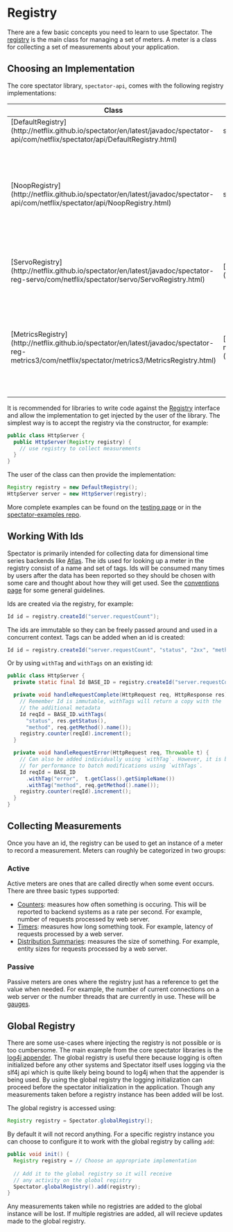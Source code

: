 # Registry

There are a few basic concepts you need to learn to use Spectator.
The [registry](http://netflix.github.io/spectator/en/latest/javadoc/spectator-api/com/netflix/spectator/api/Registry.html)
is the main class for managing a set of meters. A meter is a class for collecting a set of
measurements about your application.

## Choosing an Implementation

The core spectator library, `spectator-api`, comes with the following registry implementations:
 
 <table>
   <thead>
     <th>Class</th>
     <th>Dependency</th>
     <th>Description</th>
   </thead>
   <tbody>
     <tr>
       <td>
       [DefaultRegistry](http://netflix.github.io/spectator/en/latest/javadoc/spectator-api/com/netflix/spectator/api/DefaultRegistry.html)
       </td>
       <td>spectator-api</td>
       <td>
       Updates local counters, frequently used with [unit tests](testing.md).
       </td>
     </tr>
     <tr>
       <td>
       [NoopRegistry](http://netflix.github.io/spectator/en/latest/javadoc/spectator-api/com/netflix/spectator/api/NoopRegistry.html)
       </td>
       <td>spectator-api</td>
       <td>
       Does nothing, tries to make operations as cheap as possible. This implementation is
       typically used to help understand the overhead being created due to instrumentation.
       It can also be useful in testing to help ensure that no side effects were introduced
       where the instrumentation is now needed in order for the application for function
       properly.
       </td>
     </tr>
     <tr>
       <td>
       [ServoRegistry](http://netflix.github.io/spectator/en/latest/javadoc/spectator-reg-servo/com/netflix/spectator/servo/ServoRegistry.html)
       </td>
       <td>[spectator-reg-servo](../registry/servo.md)</td>
       <td>
       Map to [servo library](https://github.com/Netflix/servo). This is the implementation
       typically used at Netflix to report data into [Atlas](https://github.com/Netflix/atlas).
       </td>
     </tr>
     <tr>
       <td>
       [MetricsRegistry](http://netflix.github.io/spectator/en/latest/javadoc/spectator-reg-metrics3/com/netflix/spectator/metrics3/MetricsRegistry.html)
       </td>
       <td>[spectator-reg-metrics3](../registry/metrics3.md)</td>
       <td>
       Map to [metrics3 library](http://metrics.dropwizard.io/3.1.0/). This implementation
       is typically used for reporting to local files, JMX, or other backends like Graphite.
       Note that it uses a hierarchical naming scheme rather than the dimensional naming
       used by Spectator, so the names will get flattened when mapped to this registry.
       </td>
     </tr>
   </tbody>
 </table>

It is recommended for libraries to write code against the
[Registry](http://netflix.github.io/spectator/en/latest/javadoc/spectator-api/com/netflix/spectator/api/Registry.html)
interface and allow the implementation to get injected by the user of the library. The
simplest way is to accept the registry via the constructor, for example:

```java
public class HttpServer {
  public HttpServer(Registry registry) {
    // use registry to collect measurements
  }
}
```

The user of the class can then provide the implementation:

```java
Registry registry = new DefaultRegistry();
HttpServer server = new HttpServer(registry);
```

More complete examples can be found on the [testing page](testing.md) or in the
[spectator-examples repo](https://github.com/brharrington/spectator-examples).

## Working With Ids

Spectator is primarily intended for collecting data for dimensional time series
backends like [Atlas](https://github.com/Netflix/atlas). The ids used for looking
up a meter in the registry consist of a name and set of tags. Ids will be consumed
many times by users after the data has been reported so they should be chosen with
some care and thought about how they will get used. See the [conventions page](conventions.md)
for some general guidelines.

Ids are created via the registry, for example:

```java
Id id = registry.createId("server.requestCount");
```

The ids are immutable so they can be freely passed around and used in a concurrent
context. Tags can be added when an id is created:

```java
Id id = registry.createId("server.requestCount", "status", "2xx", "method", "GET");
```

Or by using `withTag` and `withTags` on an existing id:

```java
public class HttpServer {
  private static final Id BASE_ID = registry.createId("server.requestCount");

  private void handleRequestComplete(HttpRequest req, HttpResponse res) {
    // Remember Id is immutable, withTags will return a copy with the
    // the additional metadata
    Id reqId = BASE_ID.withTags(
      "status", res.getStatus(),
      "method", req.getMethod().name());
    registry.counter(reqId).increment();
  }

  private void handleRequestError(HttpRequest req, Throwable t) {
    // Can also be added individually using `withTag`. However, it is better
    // for performance to batch modifications using `withTags`.
    Id reqId = BASE_ID
      .withTag("error",  t.getClass().getSimpleName())
      .withTag("method", req.getMethod().name());
    registry.counter(reqId).increment();
  }
}
```

## Collecting Measurements

Once you have an id, the registry can be used to get an instance of a meter to
record a measurement. Meters can roughly be categorized in two groups:

### Active

Active meters are ones that are called directly when some event occurs. There are
three basic types supported:

* [Counters](counter.md): measures how often something is occuring. This will be
  reported to backend systems as a rate per second. For example, number of requests
  processed by web server.
* [Timers](timer.md): measures how long something took. For example, latency of
  requests processed by a web server.
* [Distribution Summaries](dist-summary.md): measures the size of something. For
  example, entity sizes for requests processed by a web server.

### Passive

Passive meters are ones where the registry just has a reference to get the value
when needed. For example, the number of current connections on a web server or
the number threads that are currently in use. These will be [gauges](gauge.md).

## Global Registry

There are some use-cases where injecting the registry is not possible or is too
cumbersome. The main example from the core spectator libraries is the
[log4j appender](../ext/log4j2.md). The global registry is useful there because
logging is often initialized before any other systems and Spectator itself uses
logging via the slf4j api which is quite likely being bound to log4j when that
the appender is being used. By using the global registry the logging initialization
can proceed before the spectator initialization in the application. Though any
measurements taken before a registry instance has been added will be lost.

The global registry is accessed using:

```java
Registry registry = Spectator.globalRegistry();
```

By default it will not record anything. For a specific registry instance you can
choose to configure it to work with the global registry by calling `add`:

```java
public void init() {
  Registry registry = // Choose an appropriate implementation
  
  // Add it to the global registry so it will receive
  // any activity on the global registry
  Spectator.globalRegistry().add(registry);
}
```

Any measurements taken while no registries are added to the global instance will
be lost. If multiple registries are added, all will recieve updates made to the global
registry.